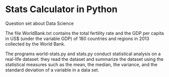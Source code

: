 # Stats Calculator in Python
Question set about Data Science

The file WorldBank.txt contains the total fertility rate and the GDP per capita in US$ (under the variable GDP) 
of 180 countries and regions in 2013 collected by the World Bank. 

The programs world-stats.py and stats.py conduct statistical analysis on a real-life dataset: they read the dataset 
and summarize the dataset using the statistical measures such as the mean, the median, the variance, and the standard deviation of a variable in a data set.
